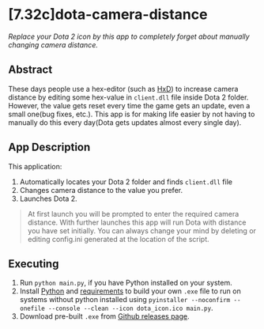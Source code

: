 # [7.32c]dota-camera-distance
*Replace your Dota 2 icon by this app to completely forget about manually changing camera distance.*
## Abstract
These days people use a hex-editor (such as [HxD](https://mh-nexus.de/en/hxd/)) to increase camera distance by editing some hex-value in ```client.dll``` file inside Dota 2 folder. However, the value gets reset every time the game gets an update, even a small one(bug fixes, etc.). This app is for making life easier by not having to manually do this every day(Dota gets updates almost every single day).
## App Description
This application:
1. Automatically locates your Dota 2 folder and finds ```client.dll``` file
2. Changes camera distance to the value you prefer.
3. Launches Dota 2.
> At first launch you will be prompted to enter the required camera distance. With further launches this app will run Dota with distance you have set initially. You can always change your mind by deleting or editing config.ini generated at the location of the script.
## Executing
1. Run ```python main.py```, if you have Python installed on your system.
2. Install [Python](https://www.python.org/downloads/) and [requirements](https://stackoverflow.com/a/15593865) to build your own ```.exe``` file to run on systems without python installed using 
```pyinstaller --noconfirm --onefile --console --clean --icon dota_icon.ico main.py```.
3. Download pre-built ```.exe``` from [Github releases page](https://github.com/searayeah/dota-camera-changer/releases).

